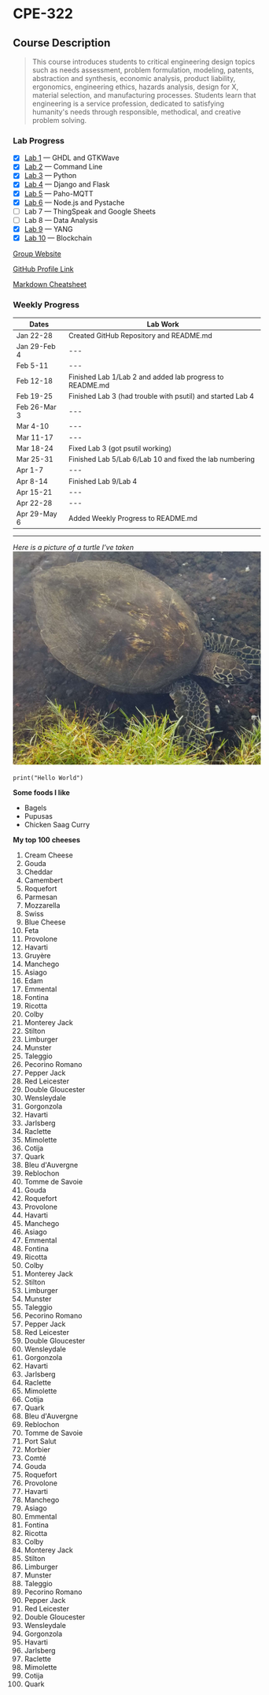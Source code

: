 # CPE-322
## Course Description
> This course introduces students to critical engineering design topics such as needs assessment, problem formulation, modeling, patents, abstraction and synthesis, economic analysis, product liability, ergonomics, engineering ethics, hazards analysis, design for X, material selection, and manufacturing processes. Students learn that engineering is a service profession, dedicated to satisfying humanity's needs through responsible, methodical, and creative problem solving.

### **Lab Progress**
- [x] [Lab 1](https://github.com/ARTorres22/CPE-322/blob/main/labs/Lab%2001.md) — GHDL and GTKWave
- [x] [Lab 2](https://github.com/ARTorres22/CPE-322/blob/main/labs/Lab%2002.md) — Command Line
- [x] [Lab 3](https://github.com/ARTorres22/CPE-322/blob/main/labs/Lab%2003.md) — Python
- [x] [Lab 4](https://github.com/ARTorres22/CPE-322/blob/main/labs/Lab%2004.md) — Django and Flask
- [x] [Lab 5](https://github.com/ARTorres22/CPE-322/blob/main/labs/Lab%2005.md) — Paho-MQTT
- [x] [Lab 6](https://github.com/ARTorres22/CPE-322/blob/main/labs/Lab%2006.md) — Node.js and Pystache
- [ ] Lab 7 — ThingSpeak and Google Sheets
- [ ] Lab 8 — Data Analysis
- [x] [Lab 9](https://github.com/ARTorres22/CPE-322/blob/main/labs/Lab%2009.md) — YANG
- [x] [Lab 10](https://github.com/ARTorres22/CPE-322/blob/main/labs/Lab%2010.md) — Blockchain

[Group Website](https://sites.google.com/stevens.edu/cpe322group19/home)

[GitHub Profile Link](https://github.com/ARTorres22)

[Markdown Cheatsheet](https://www.markdownguide.org/cheat-sheet/)

 

### **Weekly Progress**

| Dates | Lab Work |
| ----------- | ----------- |
| Jan 22-28 | Created GitHub Repository and README.md |
| Jan 29-Feb 4 | --- |
| Feb 5-11 | --- |
| Feb 12-18 | Finished Lab 1/Lab 2 and added lab progress to README.md |
| Feb 19-25 | Finished Lab 3 (had trouble with psutil) and started Lab 4 |
| Feb 26-Mar 3 | --- |
| Mar 4-10 | --- |
| Mar 11-17 | --- |
| Mar 18-24 | Fixed Lab 3 (got psutil working) |
| Mar 25-31 | Finished Lab 5/Lab 6/Lab 10 and fixed the lab numbering |
| Apr 1-7 | --- |
| Apr 8-14 | Finished Lab 9/Lab 4  |
| Apr 15-21 | --- |
| Apr 22-28 | --- |
| Apr 29-May 6 | Added Weekly Progress to README.md |

---

*Here is a picture of a turtle I've taken*
![example image](image1.jpg)

`print("Hello World")`

**Some foods I like**
- Bagels
- Pupusas
- Chicken Saag Curry

**My top 100 cheeses**
1. Cream Cheese
2. Gouda
3. Cheddar
4. Camembert
5. Roquefort
6. Parmesan
7. Mozzarella
8. Swiss
9. Blue Cheese
10. Feta
11. Provolone
12. Havarti
13. Gruyère
14. Manchego
15. Asiago
16. Edam
17. Emmental
18. Fontina
19. Ricotta
20. Colby
21. Monterey Jack
22. Stilton
23. Limburger
24. Munster
25. Taleggio
26. Pecorino Romano
27. Pepper Jack
28. Red Leicester
29. Double Gloucester
30. Wensleydale
31. Gorgonzola
32. Havarti
33. Jarlsberg
34. Raclette
35. Mimolette
36. Cotija
37. Quark
38. Bleu d'Auvergne
39. Reblochon
40. Tomme de Savoie
41. Gouda
42. Roquefort
43. Provolone
44. Havarti
45. Manchego
46. Asiago
47. Emmental
48. Fontina
49. Ricotta
50. Colby
51. Monterey Jack
52. Stilton
53. Limburger
54. Munster
55. Taleggio
56. Pecorino Romano
57. Pepper Jack
58. Red Leicester
59. Double Gloucester
60. Wensleydale
61. Gorgonzola
62. Havarti
63. Jarlsberg
64. Raclette
65. Mimolette
66. Cotija
67. Quark
68. Bleu d'Auvergne
69. Reblochon
70. Tomme de Savoie
71. Port Salut
72. Morbier
73. Comté
74. Gouda
75. Roquefort
76. Provolone
77. Havarti
78. Manchego
79. Asiago
80. Emmental
81. Fontina
82. Ricotta
83. Colby
84. Monterey Jack
85. Stilton
86. Limburger
87. Munster
88. Taleggio
89. Pecorino Romano
90. Pepper Jack
91. Red Leicester
92. Double Gloucester
93. Wensleydale
94. Gorgonzola
95. Havarti
96. Jarlsberg
97. Raclette
98. Mimolette
99. Cotija
100. Quark
